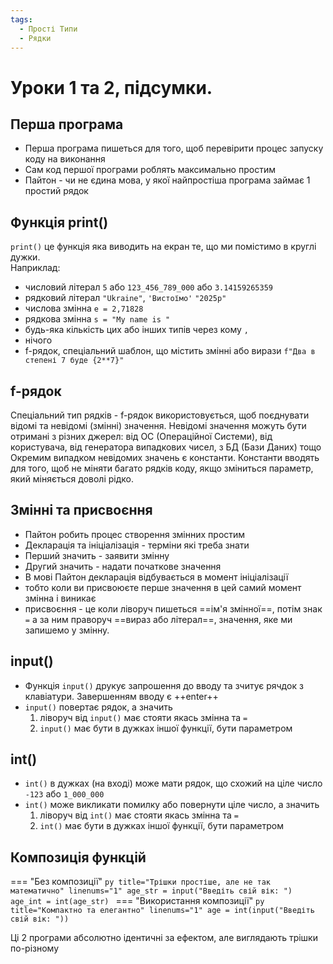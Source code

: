 ```yaml
---
tags:
  - Прості Типи
  - Рядки
---
```


# Уроки 1 та 2, підсумки.

## Перша програма

- Перша програма пишеться для того, щоб перевірити процес запуску коду на виконання
- Сам код першої програми роблять максимально простим
- Пайтон - чи не єдина мова, у якої найпростіша програма займає 1 простий рядок

## Функція print()

`print()` це функція яка виводить на екран те, що ми помістимо в круглі дужки.  
Наприклад:

- числовий літерал `5` або `123_456_789_000` або `3.14159265359`
- рядковий літерал `"Ukraine"`, `'Вистоїмо'` `"2025р"`
- числова змінна `e = 2,71828`
- рядкова змінна `s = "My name is "`
- будь-яка кількість цих або інших типів через кому `,`
- нічого
- f-рядок, спеціальний шаблон, що містить змінні або вирази `f"Два в степені 7 буде {2**7}"`

## f-рядок

Спеціальний тип рядків - f-рядок використовується, щоб поєднувати відомі та невідомі (змінні) значення.
Невідомі значення можуть бути отримані з різних джерел: від ОС (Операційної Системи), від користувача, від генератора випадкових чисел, з БД (Бази Даних) тощо  
Окремим випадком невідомих значень є константи. Константи вводять для того, щоб не міняти багато рядків коду, якщо зміниться параметр, який міняється доволі рідко.

## Змінні та присвоєння

- Пайтон робить процес створення змінних простим
- Декларація та ініціалізація - терміни які треба знати
- Перший значить - заявити змінну
- Другий значить - надати початкове значення
- В мові Пайтон декларація відбувається в момент ініціалізації
- тобто коли ви присвоюєте перше значення в цей самий момент змінна і виникає
- присвоєння - це коли ліворуч пишеться ==ім'я змінної==, потім знак `=` а за ним праворуч ==вираз або літерал==, значення, яке ми запишемо у змінну.

## input()

- Функція `input()` друкує запрошення до вводу та зчитує рячдок з клавіатури. Завершенням вводу є ++enter++
- `input()` повертає рядок, а значить
    1. ліворуч від `input()` має стояти якась змінна та `=`
    2. `input()` має бути в дужках іншої функції, бути параметром

## int()

- `int()` в дужках (на вході) може мати рядок, що схожий на ціле число `-123` або `1_000_000`
- `int()` може викликати помилку або повернути ціле число, а значить
    1. ліворуч від `int()` має стояти якась змінна та `=`
    2. `int()` має бути в дужках іншої функції, бути параметром

## Композиція функцій

=== "Без композиції"
    ```py title="Трішки простіше, але не так математично" linenums="1"
    age_str = input("Введіть свій вік: ")
    age_int = int(age_str)
    ```
=== "Використання композиції"
    ```py title="Компактно та елегантно" linenums="1"
    age = int(input("Введіть свій вік: "))
    ```

Ці 2 програми абсолютно ідентичні за ефектом, але виглядають трішки по-різному
